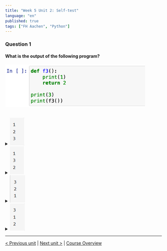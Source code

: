 ```yaml
---
title: "Week 5 Unit 2: Self-test"
language: "en"
published: true
tags: ["FH Aachen", "Python"]
---
```


### Question 1

#### What is the output of the following program?

<img src=imgs/week5_unit2_f1.png width="450"><br><br>

<details>
	<summary><img src=imgs/week5_unit2_f1.1.png></summary>
	❌
</details>


<details>
	<summary><img src=imgs/week5_unit2_f1.2.png></summary>
	❌
</details>


<details>
	<summary><img src=imgs/week5_unit2_f1.3.png></summary>
	❌
</details>


<details>
	<summary><img src=imgs/week5_unit2_f1.4.png></summary>
	✅
</details>

---

[< Previous unit](/teaching/python-mooc/week5_unit2_return_results) | [Next unit >](/teaching/python-mooc/week5_unit2_exercise) |
[Course Overview](/teaching/python-mooc)